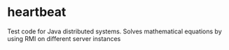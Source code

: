 # heartbeat
Test code for Java distributed systems. Solves mathematical equations by using RMI on different server instances
